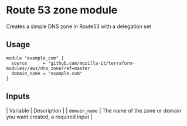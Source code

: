 # Route 53 zone module

Creates a simple DNS zone in Route53 with a delegation set

## Usage

```hcl
module "example_com" {
  source      = "github.com/mozilla-it/terraform-modules//aws/dns_zone?ref=master
  domain_name = "example.com"
}
```

## Inputs

| Variable      | Description                                                       |
| `domain_name` | The name of the zone or domain you want created, a required input |
